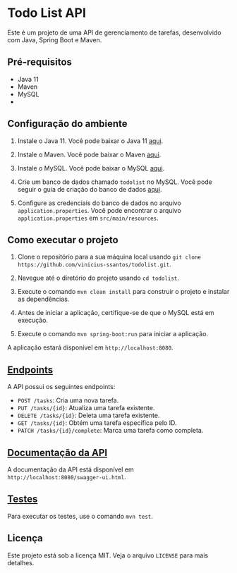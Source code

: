 # Todo List API

Este é um projeto de uma API de gerenciamento de tarefas, desenvolvido com Java, Spring Boot e Maven.

## Pré-requisitos

- Java 11
- Maven
- MySQL
- 

## Configuração do ambiente

1. Instale o Java 11. Você pode baixar o Java 11 [aqui](https://www.oracle.com/java/technologies/javase-jdk11-downloads.html).

2. Instale o Maven. Você pode baixar o Maven [aqui](https://maven.apache.org/download.cgi).

3. Instale o MySQL. Você pode baixar o MySQL [aqui](https://dev.mysql.com/downloads/installer/).

4. Crie um banco de dados chamado `todolist` no MySQL. Você pode seguir o guia de criação do banco de dados [aqui](documentos/createDatabase.md).

5. Configure as credenciais do banco de dados no arquivo `application.properties`. Você pode encontrar o arquivo `application.properties` em `src/main/resources`.



## Como executar o projeto

1. Clone o repositório para a sua máquina local usando `git clone https://github.com/vinicius-ssantos/todolist.git`.

2. Navegue até o diretório do projeto usando `cd todolist`.

3. Execute o comando `mvn clean install` para construir o projeto e instalar as dependências.

4. Antes de iniciar a aplicação, certifique-se de que o MySQL está em execução.

5. Execute o comando `mvn spring-boot:run` para iniciar a aplicação.

A aplicação estará disponível em `http://localhost:8080`.

## [Endpoints](documentos/endpoints.md)

A API possui os seguintes endpoints:

- `POST /tasks`: Cria uma nova tarefa.
- `PUT /tasks/{id}`: Atualiza uma tarefa existente.
- `DELETE /tasks/{id}`: Deleta uma tarefa existente.
- `GET /tasks/{id}`: Obtém uma tarefa específica pelo ID.
- `PATCH /tasks/{id}/complete`: Marca uma tarefa como completa.



## [Documentação da API](documentos/swagger.md)

A documentação da API está disponível em `http://localhost:8080/swagger-ui.html`.

## [Testes](documentos/testes.md)

Para executar os testes, use o comando `mvn test`.

## Licença

Este projeto está sob a licença MIT. Veja o arquivo `LICENSE` para mais detalhes.